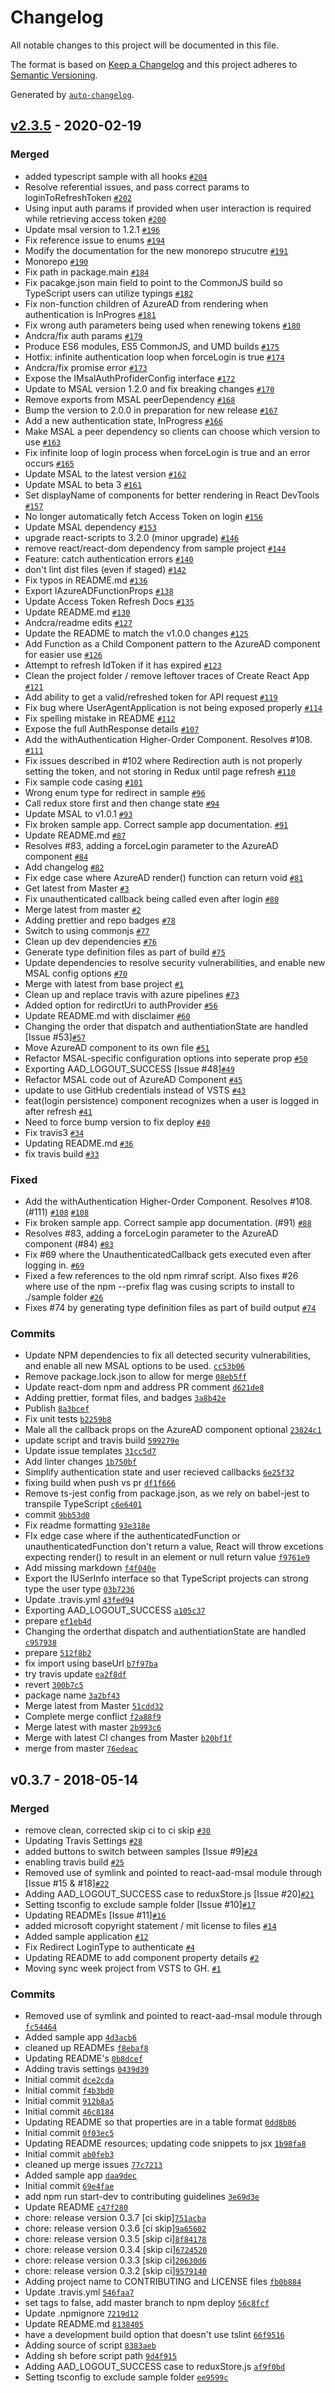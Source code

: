 # Changelog

All notable changes to this project will be documented in this file.

The format is based on [Keep a Changelog](https://keepachangelog.com/en/1.0.0/)
and this project adheres to [Semantic Versioning](https://semver.org/spec/v2.0.0.html).

Generated by [`auto-changelog`](https://github.com/CookPete/auto-changelog).

## [v2.3.5](https://github.com/OscarGalindo/react-aad/compare/v0.3.7...v2.3.5) - 2020-02-19

### Merged

- added typescript sample with all hooks [`#204`](https://github.com/OscarGalindo/react-aad/pull/204)
- Resolve referential issues, and pass correct params to loginToRefreshToken [`#202`](https://github.com/OscarGalindo/react-aad/pull/202)
- Using input auth params if provided when user interaction is required while retrieving access token [`#200`](https://github.com/OscarGalindo/react-aad/pull/200)
- Update msal version to 1.2.1 [`#196`](https://github.com/OscarGalindo/react-aad/pull/196)
- Fix reference issue to enums [`#194`](https://github.com/OscarGalindo/react-aad/pull/194)
- Modify the documentation for the new monorepo strucutre [`#191`](https://github.com/OscarGalindo/react-aad/pull/191)
- Monorepo [`#190`](https://github.com/OscarGalindo/react-aad/pull/190)
- Fix path in package.main [`#184`](https://github.com/OscarGalindo/react-aad/pull/184)
- Fix pacakge.json main field to point to the CommonJS build so TypeScript users can utilize typings [`#182`](https://github.com/OscarGalindo/react-aad/pull/182)
- Fix non-function children of AzureAD from rendering when authentication is InProgres [`#181`](https://github.com/OscarGalindo/react-aad/pull/181)
- Fix wrong auth parameters being used when renewing tokens [`#180`](https://github.com/OscarGalindo/react-aad/pull/180)
- Andcra/fix auth params [`#179`](https://github.com/OscarGalindo/react-aad/pull/179)
- Produce ES6 modules, ES5 CommonJS, and UMD builds [`#175`](https://github.com/OscarGalindo/react-aad/pull/175)
- Hotfix: infinite authentication loop when forceLogin is true [`#174`](https://github.com/OscarGalindo/react-aad/pull/174)
- Andcra/fix promise error [`#173`](https://github.com/OscarGalindo/react-aad/pull/173)
- Expose the IMsalAuthProfiderConfig interface [`#172`](https://github.com/OscarGalindo/react-aad/pull/172)
- Update to MSAL version 1.2.0 and fix breaking changes [`#170`](https://github.com/OscarGalindo/react-aad/pull/170)
- Remove exports from MSAL peerDependency [`#168`](https://github.com/OscarGalindo/react-aad/pull/168)
- Bump the version to 2.0.0 in preparation for new release [`#167`](https://github.com/OscarGalindo/react-aad/pull/167)
- Add a new authentication state, InProgress [`#166`](https://github.com/OscarGalindo/react-aad/pull/166)
- Make MSAL a peer dependency so clients can choose which version to use [`#163`](https://github.com/OscarGalindo/react-aad/pull/163)
- Fix infinite loop of login process when forceLogin is true and an error occurs [`#165`](https://github.com/OscarGalindo/react-aad/pull/165)
- Update MSAL to the latest version [`#162`](https://github.com/OscarGalindo/react-aad/pull/162)
- Update MSAL to beta 3 [`#161`](https://github.com/OscarGalindo/react-aad/pull/161)
- Set displayName of components for better rendering in React DevTools [`#157`](https://github.com/OscarGalindo/react-aad/pull/157)
- No longer automatically fetch Access Token on login [`#156`](https://github.com/OscarGalindo/react-aad/pull/156)
- Update MSAL dependency [`#153`](https://github.com/OscarGalindo/react-aad/pull/153)
- upgrade react-scripts to 3.2.0 (minor upgrade) [`#146`](https://github.com/OscarGalindo/react-aad/pull/146)
- remove react/react-dom dependency from sample project [`#144`](https://github.com/OscarGalindo/react-aad/pull/144)
- Feature: catch authentication errors [`#140`](https://github.com/OscarGalindo/react-aad/pull/140)
- don't lint dist files (even if staged) [`#142`](https://github.com/OscarGalindo/react-aad/pull/142)
- Fix typos in README.md [`#136`](https://github.com/OscarGalindo/react-aad/pull/136)
- Export IAzureADFunctionProps [`#138`](https://github.com/OscarGalindo/react-aad/pull/138)
- Update Access Token Refresh Docs [`#135`](https://github.com/OscarGalindo/react-aad/pull/135)
- Update README.md [`#130`](https://github.com/OscarGalindo/react-aad/pull/130)
- Andcra/readme edits [`#127`](https://github.com/OscarGalindo/react-aad/pull/127)
- Update the README to match the v1.0.0 changes [`#125`](https://github.com/OscarGalindo/react-aad/pull/125)
- Add Function as a Child Component pattern to the AzureAD component for easier use [`#126`](https://github.com/OscarGalindo/react-aad/pull/126)
- Attempt to refresh IdToken if it has expired [`#123`](https://github.com/OscarGalindo/react-aad/pull/123)
- Clean the project folder / remove leftover traces of Create React App [`#121`](https://github.com/OscarGalindo/react-aad/pull/121)
- Add ability to get a valid/refreshed token for API request [`#119`](https://github.com/OscarGalindo/react-aad/pull/119)
- Fix bug where UserAgentApplication is not being exposed properly [`#114`](https://github.com/OscarGalindo/react-aad/pull/114)
- Fix spelling mistake in README [`#112`](https://github.com/OscarGalindo/react-aad/pull/112)
- Expose the full AuthResponse details [`#107`](https://github.com/OscarGalindo/react-aad/pull/107)
- Add the withAuthentication Higher-Order Component. Resolves #108. [`#111`](https://github.com/OscarGalindo/react-aad/pull/111)
- Fix issues described in #102 where Redirection auth is not properly setting the token, and not storing in Redux until page refresh [`#110`](https://github.com/OscarGalindo/react-aad/pull/110)
- Fix sample code casing [`#101`](https://github.com/OscarGalindo/react-aad/pull/101)
- Wrong enum type for redirect in sample [`#96`](https://github.com/OscarGalindo/react-aad/pull/96)
- Call redux store first and then change state [`#94`](https://github.com/OscarGalindo/react-aad/pull/94)
- Update MSAL to v1.0.1 [`#93`](https://github.com/OscarGalindo/react-aad/pull/93)
- Fix broken sample app. Correct sample app documentation. [`#91`](https://github.com/OscarGalindo/react-aad/pull/91)
- Update README.md [`#87`](https://github.com/OscarGalindo/react-aad/pull/87)
- Resolves #83, adding a forceLogin parameter to the AzureAD component [`#84`](https://github.com/OscarGalindo/react-aad/pull/84)
- Add changelog [`#82`](https://github.com/OscarGalindo/react-aad/pull/82)
- Fix edge case where AzureAD render() function can return void [`#81`](https://github.com/OscarGalindo/react-aad/pull/81)
- Get latest from Master [`#3`](https://github.com/OscarGalindo/react-aad/pull/3)
- Fix unauthenticated callback being called even after login [`#80`](https://github.com/OscarGalindo/react-aad/pull/80)
- Merge latest from master [`#2`](https://github.com/OscarGalindo/react-aad/pull/2)
- Adding prettier and repo badges [`#78`](https://github.com/OscarGalindo/react-aad/pull/78)
- Switch to using commonjs [`#77`](https://github.com/OscarGalindo/react-aad/pull/77)
- Clean up dev dependencies [`#76`](https://github.com/OscarGalindo/react-aad/pull/76)
- Generate type definition files as part of build [`#75`](https://github.com/OscarGalindo/react-aad/pull/75)
- Update dependencies to resolve security vulnerabilities, and enable new MSAL config options [`#70`](https://github.com/OscarGalindo/react-aad/pull/70)
- Merge with latest from base project [`#1`](https://github.com/OscarGalindo/react-aad/pull/1)
- Clean up and replace travis with azure pipelines [`#73`](https://github.com/OscarGalindo/react-aad/pull/73)
- Added option for redirctUri to authProvider [`#56`](https://github.com/OscarGalindo/react-aad/pull/56)
- Update README.md with disclaimer [`#60`](https://github.com/OscarGalindo/react-aad/pull/60)
- Changing the order that dispatch and authentiationState are handled [Issue #53][`#57`](https://github.com/OscarGalindo/react-aad/pull/57)
- Move AzureAD component to its own file [`#51`](https://github.com/OscarGalindo/react-aad/pull/51)
- Refactor MSAL-specific configuration options into seperate prop [`#50`](https://github.com/OscarGalindo/react-aad/pull/50)
- Exporting AAD_LOGOUT_SUCCESS [Issue #48][`#49`](https://github.com/OscarGalindo/react-aad/pull/49)
- Refactor MSAL code out of AzureAD Component [`#45`](https://github.com/OscarGalindo/react-aad/pull/45)
- update to use GitHub credentials instead of VSTS [`#43`](https://github.com/OscarGalindo/react-aad/pull/43)
- feat(login persistence) component recognizes when a user is logged in after refresh [`#41`](https://github.com/OscarGalindo/react-aad/pull/41)
- Need to force bump version to fix deploy [`#40`](https://github.com/OscarGalindo/react-aad/pull/40)
- Fix travis3 [`#34`](https://github.com/OscarGalindo/react-aad/pull/34)
- Updating README.md [`#36`](https://github.com/OscarGalindo/react-aad/pull/36)
- fix travis build [`#33`](https://github.com/OscarGalindo/react-aad/pull/33)

### Fixed

- Add the withAuthentication Higher-Order Component. Resolves #108. (#111) [`#108`](https://github.com/OscarGalindo/react-aad/issues/108) [`#108`](https://github.com/OscarGalindo/react-aad/issues/108)
- Fix broken sample app. Correct sample app documentation. (#91) [`#88`](https://github.com/OscarGalindo/react-aad/issues/88)
- Resolves #83, adding a forceLogin parameter to the AzureAD component (#84) [`#83`](https://github.com/OscarGalindo/react-aad/issues/83)
- Fix #69 where the UnauthenticatedCallback gets executed even after logging in. [`#69`](https://github.com/OscarGalindo/react-aad/issues/69)
- Fixed a few references to the old npm rimraf script. Also fixes #26 where use of the npm --prefix flag was cusing scripts to install to ./sample folder [`#26`](https://github.com/OscarGalindo/react-aad/issues/26)
- Fixes #74 by generating type definition files as part of build output [`#74`](https://github.com/OscarGalindo/react-aad/issues/74)

### Commits

- Update NPM dependencies to fix all detected security vulnerabilities, and enable all new MSAL options to be used. [`cc53b06`](https://github.com/OscarGalindo/react-aad/commit/cc53b06513e92601545cea80636ef9cf364914f0)
- Remove package.lock.json to allow for merge [`08eb5ff`](https://github.com/OscarGalindo/react-aad/commit/08eb5ffd5a3ca753ba688c87bb4ca3d3373352d5)
- Update react-dom npm and address PR comment [`d621de8`](https://github.com/OscarGalindo/react-aad/commit/d621de879402fe1d7cde5b4f66f2d073200b2f16)
- Adding prettier, format files, and badges [`3a8b42e`](https://github.com/OscarGalindo/react-aad/commit/3a8b42eda16f142c9dd55cf0ad21ab7f4d7dac55)
- Publish [`8a3bcef`](https://github.com/OscarGalindo/react-aad/commit/8a3bcef5e1bf52fccc5330a578a11130b5fc1e03)
- Fix unit tests [`b2259b8`](https://github.com/OscarGalindo/react-aad/commit/b2259b828eb8415887548b0467d7d38230e4a9d5)
- Male all the callback props on the AzureAD component optional [`23824c1`](https://github.com/OscarGalindo/react-aad/commit/23824c1476a296d64863b06ca2b777e380a71fd4)
- update script and travis build [`599279e`](https://github.com/OscarGalindo/react-aad/commit/599279ea64eb73b9bf4162bb78d2dcb653098853)
- Update issue templates [`31cc5d7`](https://github.com/OscarGalindo/react-aad/commit/31cc5d75e6dafe40ee12576947be1e6190124cc6)
- Add linter changes [`1b750bf`](https://github.com/OscarGalindo/react-aad/commit/1b750bf7c19c4f5a4d8540f7292da8167f88430f)
- Simplify authentication state and user recieved callbacks [`6e25f32`](https://github.com/OscarGalindo/react-aad/commit/6e25f32646db65312ac435d488494a607354a5f6)
- fixing build when push vs pr [`df1f666`](https://github.com/OscarGalindo/react-aad/commit/df1f6664eb810601f1597243143692d54e65e591)
- Remove ts-jest config from package.json, as we rely on babel-jest to transpile TypeScript [`c6e6401`](https://github.com/OscarGalindo/react-aad/commit/c6e64014b005338ecb159d5c0332eae1baa899b2)
- commit [`9bb53d0`](https://github.com/OscarGalindo/react-aad/commit/9bb53d0613874891fcba51636bb253733e4c5da5)
- Fix readme formatting [`93e318e`](https://github.com/OscarGalindo/react-aad/commit/93e318e9ef9ae40c3eb5381ea63e3b68b46a9ca5)
- FIx edge case where if the authenticatedFunction or unauthenticatedFunction don't return a value, React will throw excetions expecting render() to result in an element or null return value [`f9761e9`](https://github.com/OscarGalindo/react-aad/commit/f9761e9ef053c8f9085662a28987e1b7f3874a12)
- Add missing markdown [`f4f040e`](https://github.com/OscarGalindo/react-aad/commit/f4f040ec5f5e240db12063b7e883e982f1d46c00)
- Export the IUSerInfo interface so that TypeScript projects can strong type the user type [`03b7236`](https://github.com/OscarGalindo/react-aad/commit/03b72368da20c1c41133603856a3e005baa1a084)
- Update .travis.yml [`43fed94`](https://github.com/OscarGalindo/react-aad/commit/43fed94b251efd41b9ce8d3bb2f2761b63ece1ee)
- Exporting AAD_LOGOUT_SUCCESS [`a105c37`](https://github.com/OscarGalindo/react-aad/commit/a105c372921e56e9c8128b0851c1479c47931184)
- prepare [`ef1eb4d`](https://github.com/OscarGalindo/react-aad/commit/ef1eb4de1bb2f80e9f98a4f3d422ad6b5ac23b19)
- Changing the orderthat dispatch and authentiationState are handled [`c957938`](https://github.com/OscarGalindo/react-aad/commit/c9579384967f6ecde9eed0f96adfd2d0b791ffe7)
- prepare [`512f8b2`](https://github.com/OscarGalindo/react-aad/commit/512f8b2f83c4dbb175b75d3aabaf250a414fb8d1)
- fix import using baseUrl [`b7f97ba`](https://github.com/OscarGalindo/react-aad/commit/b7f97ba748c1d1361654f3727c3cb626cd7c0380)
- try travis update [`ea2f8df`](https://github.com/OscarGalindo/react-aad/commit/ea2f8df2bb1539ec2a3a2099f482460be95d6ff5)
- revert [`300b7c5`](https://github.com/OscarGalindo/react-aad/commit/300b7c56886e40a867386625dd8e505c6194ab2b)
- package name [`3a2bf43`](https://github.com/OscarGalindo/react-aad/commit/3a2bf433030ad7ffe911ff158f01d34d11876b8c)
- Merge latest from Master [`51cdd32`](https://github.com/OscarGalindo/react-aad/commit/51cdd3215686a7a57f2f408c17652c13128c3ea4)
- Complete merge conflict [`f2a88f9`](https://github.com/OscarGalindo/react-aad/commit/f2a88f9020740f1a836e22fdde9ce44481f8b633)
- Merge latest with master [`2b993c6`](https://github.com/OscarGalindo/react-aad/commit/2b993c611566550d02d21a25d80bb389d537d2d7)
- Merge with latest CI changes from Master [`b20bf1f`](https://github.com/OscarGalindo/react-aad/commit/b20bf1fb755f4f04f7bc54fcf015562de79d96d1)
- merge from master [`76edeac`](https://github.com/OscarGalindo/react-aad/commit/76edeac6ac9d5677518a2e2d7e8c542cb658b53b)

## v0.3.7 - 2018-05-14

### Merged

- remove clean, corrected skip ci to ci skip [`#30`](https://github.com/OscarGalindo/react-aad/pull/30)
- Updating Travis Settings [`#28`](https://github.com/OscarGalindo/react-aad/pull/28)
- added buttons to switch between samples [Issue #9][`#24`](https://github.com/OscarGalindo/react-aad/pull/24)
- enabling travis build [`#25`](https://github.com/OscarGalindo/react-aad/pull/25)
- Removed use of symlink and pointed to react-aad-msal module through [Issue #15 & #18][`#22`](https://github.com/OscarGalindo/react-aad/pull/22)
- Adding AAD_LOGOUT_SUCCESS case to reduxStore.js [Issue #20][`#21`](https://github.com/OscarGalindo/react-aad/pull/21)
- Setting tsconfig to exclude sample folder [Issue #10][`#17`](https://github.com/OscarGalindo/react-aad/pull/17)
- Updating READMEs [Issue #11][`#16`](https://github.com/OscarGalindo/react-aad/pull/16)
- added microsoft copyright statement / mit license to files [`#14`](https://github.com/OscarGalindo/react-aad/pull/14)
- Added sample application [`#12`](https://github.com/OscarGalindo/react-aad/pull/12)
- Fix Redirect LoginType to authenticate [`#4`](https://github.com/OscarGalindo/react-aad/pull/4)
- Updating README to add component property details [`#2`](https://github.com/OscarGalindo/react-aad/pull/2)
- Moving sync week project from VSTS to GH. [`#1`](https://github.com/OscarGalindo/react-aad/pull/1)

### Commits

- Removed use of symlink and pointed to react-aad-msal module through [`fc54464`](https://github.com/OscarGalindo/react-aad/commit/fc544641d238f3511596ae5dc637ea070878bc39)
- Added sample app [`4d3acb6`](https://github.com/OscarGalindo/react-aad/commit/4d3acb6ab845b2f440a3ec68d34699c732d09861)
- cleaned up READMEs [`f8ebaf8`](https://github.com/OscarGalindo/react-aad/commit/f8ebaf804f1291fb8110f80649892f6b2c775c24)
- Updating README's [`0b8dcef`](https://github.com/OscarGalindo/react-aad/commit/0b8dcef1f0f19c029f1ca0a87a14b3d8e8bba1f2)
- Adding travis settings [`0439d39`](https://github.com/OscarGalindo/react-aad/commit/0439d399d54c8bba24c9d7f69f28695242cda2ae)
- Initial commit [`dce2cda`](https://github.com/OscarGalindo/react-aad/commit/dce2cdaea7ebcd6cafc782a8801568015f54292c)
- Initial commit [`f4b3bd0`](https://github.com/OscarGalindo/react-aad/commit/f4b3bd022b0db0700c69cfb5255bf48baa3249d0)
- Initial commit [`912b8a5`](https://github.com/OscarGalindo/react-aad/commit/912b8a5e0ae53599c70082c38a9e134c6ea22443)
- Initial commit [`46c8184`](https://github.com/OscarGalindo/react-aad/commit/46c8184149f3b6732ee9cc4f79030d4dcd66845b)
- Updating README so that properties are in a table format [`0dd8b86`](https://github.com/OscarGalindo/react-aad/commit/0dd8b8610a715244fd91bf99b09f75819fc17906)
- Initial commit [`0f03ec5`](https://github.com/OscarGalindo/react-aad/commit/0f03ec53061413431333a26808a95b1f2daf8417)
- Updating README resources; updating code snippets to jsx [`1b98fa8`](https://github.com/OscarGalindo/react-aad/commit/1b98fa85135e18bb8cd4773040093527f8889aa3)
- Initial commit [`ab0feb3`](https://github.com/OscarGalindo/react-aad/commit/ab0feb3200cb6f5e743c56406ae51689efc73368)
- cleaned up merge issues [`77c7213`](https://github.com/OscarGalindo/react-aad/commit/77c721338905fc4b3b18844b71d257a1ab3955df)
- Added sample app [`daa9dec`](https://github.com/OscarGalindo/react-aad/commit/daa9decfd3558d8c7dda45f118a3587d0396496d)
- Initial commit [`69e4fae`](https://github.com/OscarGalindo/react-aad/commit/69e4fae425b3599dd4bf3146b0654aa3bf867f53)
- add npm run start-dev to contributing guidelines [`3e69d3e`](https://github.com/OscarGalindo/react-aad/commit/3e69d3e18d0a6d4ef9ff12350b1cc23b3fc3e0c3)
- Update README [`c47f280`](https://github.com/OscarGalindo/react-aad/commit/c47f28052fb1ce9293691b865520d199c734cd76)
- chore: release version 0.3.7 [ci skip][`751acba`](https://github.com/OscarGalindo/react-aad/commit/751acba0f48eb8529efcfca7c6b88c2c098f535c)
- chore: release version 0.3.6 [ci skip][`9a65602`](https://github.com/OscarGalindo/react-aad/commit/9a65602c826f815f67315c8e52c7174a87b0928b)
- chore: release version 0.3.5 [skip ci][`8f84178`](https://github.com/OscarGalindo/react-aad/commit/8f84178008bb1d7793b292e0997998b002e4a20f)
- chore: release version 0.3.4 [skip ci][`6724520`](https://github.com/OscarGalindo/react-aad/commit/6724520d8a33d08867670a8e376ff7337e8a5d31)
- chore: release version 0.3.3 [skip ci][`20630d6`](https://github.com/OscarGalindo/react-aad/commit/20630d634a50b02e40d342fc6b76caf89fac1f5d)
- chore: release version 0.3.2 [skip ci][`9579140`](https://github.com/OscarGalindo/react-aad/commit/957914067c2d495dff40f8b713014d958fc0fca5)
- Adding project name to CONTRIBUTING and LICENSE files [`fb0b884`](https://github.com/OscarGalindo/react-aad/commit/fb0b88405d9120fdd8fbfcf66efc630e04002fec)
- Update .travis.yml [`546faa7`](https://github.com/OscarGalindo/react-aad/commit/546faa7f3ed7d0f69bbd7c5b228feb598a04e98f)
- set tags to false, add master branch to npm deploy [`56c8fcf`](https://github.com/OscarGalindo/react-aad/commit/56c8fcfa294a3782c54665e2d3db104f20d379c8)
- Update .npmignore [`7219d12`](https://github.com/OscarGalindo/react-aad/commit/7219d1251c672a7de017bd05295dc57e59c194b9)
- Update README.md [`8138405`](https://github.com/OscarGalindo/react-aad/commit/81384050766a6379150dbc7adc6f5da35b05ecdd)
- have a development build option that doesn't use tslint [`66f9516`](https://github.com/OscarGalindo/react-aad/commit/66f9516bdc817cd75a7e90a52795f90f3e284453)
- Adding source of script [`8383aeb`](https://github.com/OscarGalindo/react-aad/commit/8383aeb5164cf85ce325236105f237844f4799a5)
- Adding sh before script path [`9d4f915`](https://github.com/OscarGalindo/react-aad/commit/9d4f915aa95b48125e25ed7dcca1a554f7e8b410)
- Adding AAD_LOGOUT_SUCCESS case to reduxStore.js [`af9f0bd`](https://github.com/OscarGalindo/react-aad/commit/af9f0bd1a889d37dd071f5dacf42e75d84bac282)
- Setting tsconfig to exclude sample folder [`ee9599c`](https://github.com/OscarGalindo/react-aad/commit/ee9599c497c506d15a1868b87a197bae6fbad0d3)

